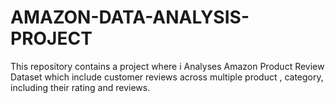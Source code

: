 # AMAZON-DATA-ANALYSIS-PROJECT
This repository contains a project where i Analyses Amazon Product Review Dataset which include customer reviews across multiple product , category, including their rating and reviews.
